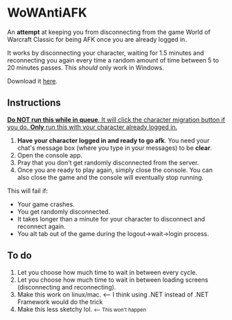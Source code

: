 # WoWAntiAFK
An **attempt** at keeping you from disconnecting from the game World of Warcraft Classic for being AFK once you are already logged in.

It works by disconnecting your character, waiting for 1.5 minutes and reconnecting you again every time a random amount of time between 5 to 20 minutes passes. This *should* only work in Windows.

Download it [here](https://drive.google.com/file/d/18W3ndzzKBPS5A0ULg73V7Ct4YItlHUEA/view?usp=sharing).

## Instructions

<ins><b>Do NOT run this while in queue</b>. It will click the character migration button if you do. <b>Only</b> run this with your character already logged in.</ins>

<ol>
    <li><b>Have your character logged in and ready to go afk</b>. You need your chat's message box (where you type in your messages) to be <b>clear</b>.</li>
    <li>Open the console app.</li>
    <li>Pray that you don't get randomly disconnected from the server.</li>
    <li>Once you are ready to play again, simply close the console. You can also close the game and the console will eventually stop running.</li>
</ol>

This will fail if:
<ul>
    <li>Your game crashes.</li>
    <li>You get randomly disconnected.</li>
    <li>It takes longer than a minute for your character to disconnect and reconnect again.</li>
    <li>You alt tab out of the game during the logout->wait->login process.</li>
</ul>

## To do
<ol>
    <li>Let you choose how much time to wait in between every cycle.</li>
    <li>Let you choose how much time to wait in between loading screens (disconnecting and reconnecting).</li>
    <li>Make this work on linux/mac. <-- I think using .NET instead of .NET Framework would do the trick</li>
    <li>Make this less sketchy lol. <small><-- This won't happen</small></li>
</ol>
